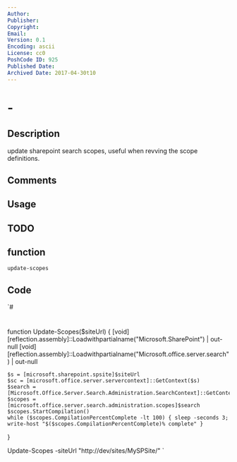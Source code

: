 ```yaml
---
Author: 
Publisher: 
Copyright: 
Email: 
Version: 0.1
Encoding: ascii
License: cc0
PoshCode ID: 925
Published Date: 
Archived Date: 2017-04-30t10
---
```


#  - 

## Description

update sharepoint search scopes, useful when revving the scope definitions.

## Comments



## Usage



## TODO



## function

`update-scopes`

## Code

`#
 #
 function Update-Scopes($siteUrl)
 {
 	[void][reflection.assembly]::Loadwithpartialname("Microsoft.SharePoint") | out-null
 	[void][reflection.assembly]::Loadwithpartialname("Microsoft.office.server.search") | out-null
 	
 	$s = [microsoft.sharepoint.spsite]$siteUrl
 	$sc = [microsoft.office.server.servercontext]::GetContext($s)
 	$search = [Microsoft.Office.Server.Search.Administration.SearchContext]::GetContext($sc)
 	$scopes = [microsoft.office.server.search.administration.scopes]$search
 	$scopes.StartCompilation()
 	while ($scopes.CompilationPercentComplete -lt 100) { sleep -seconds 3; write-host "$($scopes.CompilationPercentComplete)% complete" }
 }
 
 Update-Scopes -siteUrl "http://dev/sites/MySPSite/"
`


